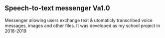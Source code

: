 ## Speech-to-text messenger Va1.0
Messenger allowing users exchange text &amp; utomaticly transcribed voice messages, images and other files. It was developed as my school project in 2018-2019
